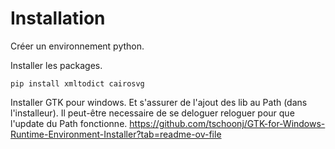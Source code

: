 
# Installation

Créer un environnement python.

Installer les packages.

```shell
pip install xmltodict cairosvg
```

Installer GTK pour windows. Et s'assurer de l'ajout des lib au Path (dans l'installeur). Il peut-être necessaire de se deloguer reloguer pour que l'update du Path fonctionne.
https://github.com/tschoonj/GTK-for-Windows-Runtime-Environment-Installer?tab=readme-ov-file